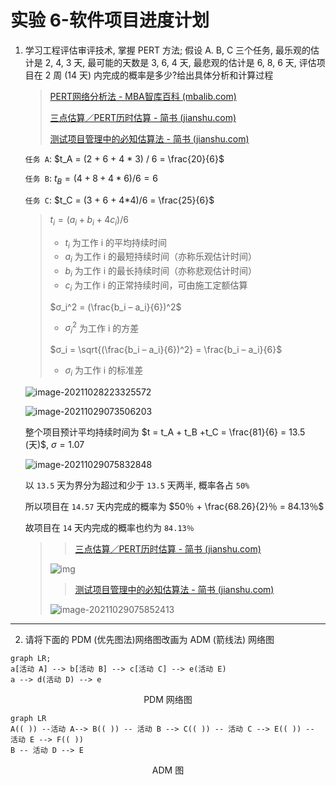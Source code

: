 # 实验 6-软件项目进度计划

1. 学习工程评估审评技术, 掌握 PERT 方法; 假设 A. B, C 三个任务, 最乐观的估计是 2, 4, 3 天, 最可能的天数是 3, 6, 4 天, 最悲观的估计是 6, 8, 6 天, 评估项目在 2 周 (14 天) 内完成的概率是多少?给出具体分析和计算过程

   > [PERT网络分析法 - MBA智库百科 (mbalib.com)](https://wiki.mbalib.com/wiki/PERT网络分析法)
   >
   > [三点估算／PERT历时估算 - 简书 (jianshu.com)](https://www.jianshu.com/p/a82027ffa4b3)
   >
   > [测试项目管理中的必知估算法 - 简书 (jianshu.com)](https://www.jianshu.com/p/d1662133a076)

   `任务 A`: $t_A = (2 + 6 + 4 * 3) / 6 = \frac{20}{6}$

   `任务 B`: $t_B = (4 + 8 + 4*6 ) / 6 = 6$
   
   `任务 C`: $t_C = (3 + 6 + 4*4)/6 = \frac{25}{6}$
   
   > $t_i = (a_i + b_i + 4 c_i) / 6$
   >
   > - $t_i$ 为工作 i 的平均持续时间
   > - $a_i$ 为工作 i 的最短持续时间（亦称乐观估计时间）
   > - $b_i$ 为工作 i 的最长持续时间（亦称悲观估计时间）
   > - $c_i$ 为工作 i 的正常持续时间，可由施工定额估算
   >
   > $σ_i^2 = (\frac{b_i – a_i}{6})^2$
   >
   > - $σ_i^2$ 为工作 i 的方差
   >
   > $σ_i = \sqrt{(\frac{b_i – a_i}{6})^2} = \frac{b_i – a_i}{6}$
   >
   > - $σ_i$ 为工作 i 的标准差

   ![image-20211028223325572](http://cdn.ayusummer233.top/img/202110282233640.png)

   ![image-20211029073506203](http://cdn.ayusummer233.top/img/202110290735392.png)

   整个项目预计平均持续时间为 $t = t_A + t_B +t_C = \frac{81}{6} = 13.5 (天)$, $σ = 1.07$

   ![image-20211029075832848](http://cdn.ayusummer233.top/img/202110290758898.png)

   以 `13.5` 天为界分为超过和少于 `13.5` 天两半, 概率各占 `50%`
   
   所以项目在 `14.57` 天内完成的概率为 $50％ + \frac{68.26}{2}％ = 84.13％$
   
   故项目在 `14` 天内完成的概率也约为 `84.13％`
   
   > > [三点估算／PERT历时估算 - 简书 (jianshu.com)](https://www.jianshu.com/p/a82027ffa4b3)
   >
   > ![img](http://cdn.ayusummer233.top/img/202110290741689.webp)
   >
   > > [测试项目管理中的必知估算法 - 简书 (jianshu.com)](https://www.jianshu.com/p/d1662133a076)
   >
   > ![image-20211029075852413](http://cdn.ayusummer233.top/img/202110290758486.png)

---

2. 请将下面的 PDM (优先图法)网络图改画为 ADM (箭线法) 网络图



```mermaid
graph LR;
a[活动 A] --> b[活动 B] --> c[活动 C] --> e(活动 E)
a --> d(活动 D) --> e

```

<center> PDM 网络图 </center>

```Mermaid
graph LR
A(( )) --活动 A--> B(( )) -- 活动 B --> C(( )) -- 活动 C --> E(( )) -- 活动 E --> F(( )) 
B -- 活动 D --> E 
```

<center> ADM 图 </center>
